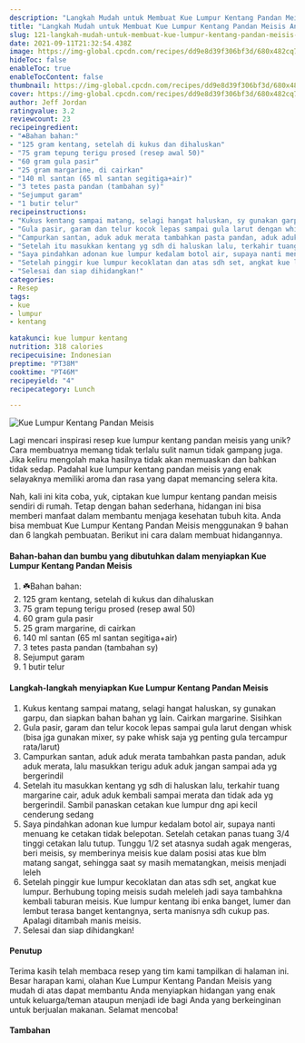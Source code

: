 ```yaml
---
description: "Langkah Mudah untuk Membuat Kue Lumpur Kentang Pandan Meisis Anti Gagal"
title: "Langkah Mudah untuk Membuat Kue Lumpur Kentang Pandan Meisis Anti Gagal"
slug: 121-langkah-mudah-untuk-membuat-kue-lumpur-kentang-pandan-meisis-anti-gagal
date: 2021-09-11T21:32:54.438Z
image: https://img-global.cpcdn.com/recipes/dd9e8d39f306bf3d/680x482cq70/kue-lumpur-kentang-pandan-meisis-foto-resep-utama.jpg
hideToc: false
enableToc: true
enableTocContent: false
thumbnail: https://img-global.cpcdn.com/recipes/dd9e8d39f306bf3d/680x482cq70/kue-lumpur-kentang-pandan-meisis-foto-resep-utama.jpg
cover: https://img-global.cpcdn.com/recipes/dd9e8d39f306bf3d/680x482cq70/kue-lumpur-kentang-pandan-meisis-foto-resep-utama.jpg
author: Jeff Jordan
ratingvalue: 3.2
reviewcount: 23
recipeingredient:
- "☘️Bahan bahan:"
- "125 gram kentang, setelah di kukus dan dihaluskan"
- "75 gram tepung terigu prosed (resep awal 50)"
- "60 gram gula pasir"
- "25 gram margarine, di cairkan"
- "140 ml santan (65 ml santan segitiga+air)"
- "3 tetes pasta pandan (tambahan sy)"
- "Sejumput garam"
- "1 butir telur"
recipeinstructions:
- "Kukus kentang sampai matang, selagi hangat haluskan, sy gunakan garpu, dan siapkan bahan bahan yg lain. Cairkan margarine. Sisihkan"
- "Gula pasir, garam dan telur kocok lepas sampai gula larut dengan whisk (bisa jga gunakan mixer, sy pake whisk saja yg penting gula tercampur rata/larut)"
- "Campurkan santan, aduk aduk merata tambahkan pasta pandan, aduk aduk merata, lalu masukkan terigu aduk aduk jangan sampai ada yg bergerindil"
- "Setelah itu masukkan kentang yg sdh di haluskan lalu, terkahir tuang margarine cair, aduk aduk kembali sampai merata dan tidak ada yg bergerindil. Sambil panaskan cetakan kue lumpur dng api kecil cenderung sedang"
- "Saya pindahkan adonan kue lumpur kedalam botol air, supaya nanti menuang ke cetakan tidak belepotan. Setelah cetakan panas tuang 3/4 tinggi cetakan lalu tutup. Tunggu 1/2 set atasnya sudah agak mengeras, beri meisis, sy memberinya meisis kue dalam posisi atas kue blm matang sangat, sehingga saat sy masih mematangkan, meisis menjadi leleh"
- "Setelah pinggir kue lumpur kecoklatan dan atas sdh set, angkat kue lumpur. Berhubung toping meisis sudah meleleh jadi saya tambahkna kembali taburan meisis. Kue lumpur kentang ibi enka banget, lumer dan lembut terasa banget kentangnya, serta manisnya sdh cukup pas. Apalagi ditambah manis meisis."
- "Selesai dan siap dihidangkan!"
categories:
- Resep
tags:
- kue
- lumpur
- kentang

katakunci: kue lumpur kentang 
nutrition: 318 calories
recipecuisine: Indonesian
preptime: "PT38M"
cooktime: "PT46M"
recipeyield: "4"
recipecategory: Lunch

---
```



![Kue Lumpur Kentang Pandan Meisis](https://img-global.cpcdn.com/recipes/dd9e8d39f306bf3d/680x482cq70/kue-lumpur-kentang-pandan-meisis-foto-resep-utama.jpg)

Lagi mencari inspirasi resep kue lumpur kentang pandan meisis yang unik? Cara membuatnya memang tidak terlalu sulit namun tidak gampang juga. Jika keliru mengolah maka hasilnya tidak akan memuaskan dan bahkan tidak sedap. Padahal kue lumpur kentang pandan meisis yang enak selayaknya memiliki aroma dan rasa yang dapat memancing selera kita.




Nah, kali ini kita coba, yuk, ciptakan kue lumpur kentang pandan meisis sendiri di rumah. Tetap dengan bahan sederhana, hidangan ini bisa memberi manfaat dalam membantu menjaga kesehatan tubuh kita. Anda bisa membuat Kue Lumpur Kentang Pandan Meisis menggunakan 9 bahan dan 6 langkah pembuatan. Berikut ini cara dalam membuat hidangannya.

<!--inarticleads1-->

#### Bahan-bahan dan bumbu yang dibutuhkan dalam menyiapkan Kue Lumpur Kentang Pandan Meisis

1. ☘️Bahan bahan:
1. 125 gram kentang, setelah di kukus dan dihaluskan
1. 75 gram tepung terigu prosed (resep awal 50)
1. 60 gram gula pasir
1. 25 gram margarine, di cairkan
1. 140 ml santan (65 ml santan segitiga+air)
1. 3 tetes pasta pandan (tambahan sy)
1. Sejumput garam
1. 1 butir telur

<!--inarticleads2-->

#### Langkah-langkah menyiapkan Kue Lumpur Kentang Pandan Meisis

1. Kukus kentang sampai matang, selagi hangat haluskan, sy gunakan garpu, dan siapkan bahan bahan yg lain. Cairkan margarine. Sisihkan
1. Gula pasir, garam dan telur kocok lepas sampai gula larut dengan whisk (bisa jga gunakan mixer, sy pake whisk saja yg penting gula tercampur rata/larut)
1. Campurkan santan, aduk aduk merata tambahkan pasta pandan, aduk aduk merata, lalu masukkan terigu aduk aduk jangan sampai ada yg bergerindil
1. Setelah itu masukkan kentang yg sdh di haluskan lalu, terkahir tuang margarine cair, aduk aduk kembali sampai merata dan tidak ada yg bergerindil. Sambil panaskan cetakan kue lumpur dng api kecil cenderung sedang
1. Saya pindahkan adonan kue lumpur kedalam botol air, supaya nanti menuang ke cetakan tidak belepotan. Setelah cetakan panas tuang 3/4 tinggi cetakan lalu tutup. Tunggu 1/2 set atasnya sudah agak mengeras, beri meisis, sy memberinya meisis kue dalam posisi atas kue blm matang sangat, sehingga saat sy masih mematangkan, meisis menjadi leleh
1. Setelah pinggir kue lumpur kecoklatan dan atas sdh set, angkat kue lumpur. Berhubung toping meisis sudah meleleh jadi saya tambahkna kembali taburan meisis. Kue lumpur kentang ibi enka banget, lumer dan lembut terasa banget kentangnya, serta manisnya sdh cukup pas. Apalagi ditambah manis meisis.
1. Selesai dan siap dihidangkan!

#### Penutup

Terima kasih telah membaca resep yang tim kami tampilkan di halaman ini. Besar harapan kami, olahan Kue Lumpur Kentang Pandan Meisis yang mudah di atas dapat membantu Anda menyiapkan hidangan yang enak untuk keluarga/teman ataupun menjadi ide bagi Anda yang berkeinginan untuk berjualan makanan. Selamat mencoba!

#### Tambahan



